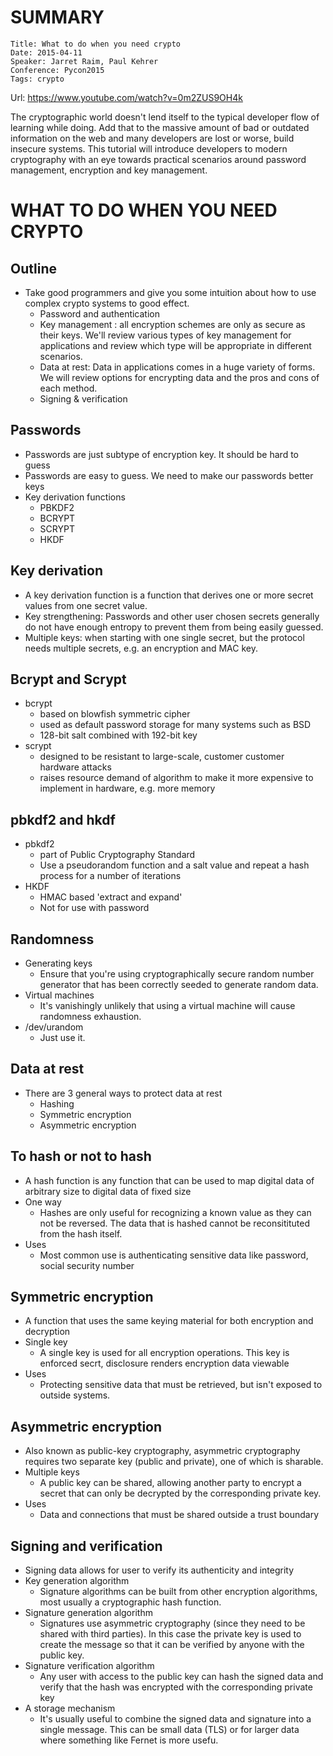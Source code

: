 # SUMMARY

    Title: What to do when you need crypto
    Date: 2015-04-11
    Speaker: Jarret Raim, Paul Kehrer
    Conference: Pycon2015
    Tags: crypto

Url: https://www.youtube.com/watch?v=0m2ZUS9OH4k

The cryptographic world doesn't lend itself to the typical developer flow of learning while doing. Add that to the massive amount of bad or outdated information on the web and many developers are lost or worse, build insecure systems. This tutorial will introduce developers to modern cryptography with an eye towards practical scenarios around password management, encryption and key management.


# WHAT TO DO WHEN YOU NEED CRYPTO

## Outline
* Take good programmers and give you some intuition about how to use complex crypto systems to good effect.
    * Password and authentication
    * Key management : all encryption schemes are only as secure as their keys. We'll review various types of key management for applications and review which type will be appropriate in different scenarios.
    * Data at rest: Data in applications comes in a huge variety of forms. We will review options for encrypting data and the pros and cons of each method.
    * Signing & verification

## Passwords
* Passwords are just subtype of encryption key. It should be hard to guess
* Passwords are easy to guess. We need to make our passwords better keys
* Key derivation functions
    * PBKDF2
    * BCRYPT
    * SCRYPT
    * HKDF

## Key derivation
* A key derivation function is a function that derives one or more secret values from one secret value.
* Key strengthening: Passwords and other user chosen secrets generally do not have enough entropy to prevent them from being easily guessed.
* Multiple keys: when starting with one single secret, but the protocol needs multiple secrets, e.g. an encryption and MAC key.

## Bcrypt and Scrypt
* bcrypt
    * based on blowfish symmetric cipher
    * used as default password storage for many systems such as BSD
    * 128-bit salt combined with 192-bit key
* scrypt
    * designed to be resistant to large-scale, customer customer hardware attacks
    * raises resource demand of algorithm to make it more expensive to implement in hardware, e.g. more memory

## pbkdf2 and hkdf
* pbkdf2
    * part of Public Cryptography Standard
    * Use a pseudorandom function and a salt value and repeat a hash process for a number of iterations
* HKDF
    * HMAC based 'extract and expand'
    * Not for use with password

## Randomness
* Generating keys
    * Ensure that you're using cryptographically secure random number generator that has been correctly seeded to generate random data.
* Virtual machines
    * It's vanishingly unlikely that using a virtual machine will cause randomness exhaustion.
* /dev/urandom
    * Just use it.

## Data at rest
* There are 3 general ways to protect data at rest
    * Hashing
    * Symmetric encryption
    * Asymmetric encryption

## To hash or not to hash
* A hash function is any function that can be used to map digital data of arbitrary size to digital data of fixed size
* One way
    * Hashes are only useful for recognizing a known value as they can not be reversed. The data that is hashed cannot be reconsitituted from the hash itself.
* Uses
    * Most common use is authenticating sensitive data like password, social security number

## Symmetric encryption
* A function that uses the same keying material for both encryption and decryption
* Single key
    * A single key is used for all encryption operations. This key is enforced secrt, disclosure renders encryption data viewable
* Uses
    * Protecting sensitive data that must be retrieved, but isn't exposed to outside systems.

## Asymmetric encryption
* Also known as public-key cryptography, asymmetric cryptography requires two separate key (public and private), one of which is sharable.
* Multiple keys
    * A public key can be shared, allowing another party to encrypt a secret that can only be decrypted by the corresponding private key.
* Uses
    * Data and connections that must be shared outside a trust boundary

## Signing and verification
* Signing data allows for user to verify its authenticity and integrity
* Key generation algorithm
    * Signature algorithms can be built from other encryption algorithms, most usually a cryptographic hash function.
* Signature generation algorithm
    * Signatures use asymmetric cryptography (since they need to be shared with third parties). In this case the private key is used to create the message so that it can be verified by anyone with the public key.
* Signature verification algorithm
    * Any user with access to the public key can hash the signed data and verify that the hash was encrypted with the corresponding private key
* A storage mechanism
    * It's usually useful to combine the signed data and signature into a single message. This can be small data (TLS) or for larger data where something like Fernet is more usefu.
